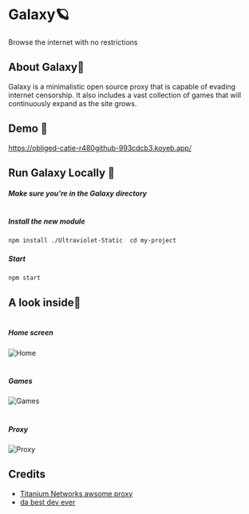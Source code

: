 
# Galaxy🪐

Browse the internet with no restrictions


## About Galaxy📑
Galaxy is a minimalistic open source proxy that is capable of evading internet censorship. It also includes a vast collection of games that will continuously expand as the site grows. 

## Demo 🏴󠁺󠁡󠁦󠁳󠁿

https://obliged-catie-r480github-993cdcb3.koyeb.app/

## Run Galaxy Locally 🚀
##### Make sure you're in the Galaxy directory
# 
##### Install the new module  
```bash
npm install ./Ultraviolet-Static  cd my-project
```
##### Start  
```bash
npm start
```

    
## A look inside👀
#
##### Home screen  

![Home](https://via.placeholder.com/468x300?text=App+Screenshot+Here)
#
##### Games  

![Games](https://via.placeholder.com/468x300?text=App+Screenshot+Here)
#
##### Proxy  

![Proxy](https://via.placeholder.com/468x300?text=App+Screenshot+Here)

## Credits

 
 - [Titanium Networks awsome proxy](https://github.com/titaniumnetwork-dev/Ultraviolet)
 - [da best dev ever](https://github.com/r480github)

